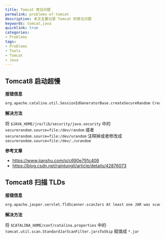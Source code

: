 ```yaml
---
title: Tomcat 常见问题
permalink: problems-of-tomcat
description: 本文主要记录 Tomcat 的常见问题
keywords: tomcat,java
quicklink: true
categories:
- Problems
tags:
- Problems
- Tools
- Tomcat
- Java
---
```


## Tomcat8 启动超慢

**报错信息**

```bash
org.apache.catalina.util.SessionIdGeneratorBase.createSecureRandom Creation of SecureRandom instance for session ID generation using [SHA1PRNG] took [366,876] milliseconds.
```

**解决方法**

将 `$JAVA_HOME/jre/lib/security/java.security` 中的 `securerandom.source=file:/dev/random` 或者 `securerandom.source=file:/dev/urandom` 注释掉或者修改成 `securerandom.source=file:/dev/./urandom`

**参考文章**

- <https://www.jianshu.com/p/c690e791c408>
- <https://blog.csdn.net/raintungli/article/details/42876073>

## Tomcat8 扫描 TLDs

**报错信息**

```bash
org.apache.jasper.servlet.TldScanner.scanJars At least one JAR was scanned for TLDs yet contained no TLDs. Enable debug logging for this logger for a complete list of JARs that were scanned but no TLDs were found in them. Skipping unneeded JARs during scanning can improve startup time and JSP compilation time.
```

**解决方法**

将 `$CATALINA_HOME/conf/catalina.properties` 中的 `tomcat.util.scan.StandardJarScanFilter.jarsToSkip` 赋值成 `*.jar`